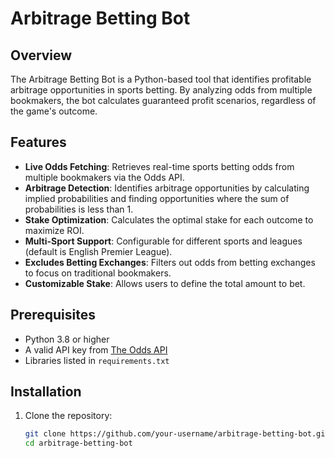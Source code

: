 # Arbitrage Betting Bot

## Overview

The Arbitrage Betting Bot is a Python-based tool that identifies profitable arbitrage opportunities in sports betting. By analyzing odds from multiple bookmakers, the bot calculates guaranteed profit scenarios, regardless of the game's outcome.

## Features

- **Live Odds Fetching**: Retrieves real-time sports betting odds from multiple bookmakers via the Odds API.
- **Arbitrage Detection**: Identifies arbitrage opportunities by calculating implied probabilities and finding opportunities where the sum of probabilities is less than 1.
- **Stake Optimization**: Calculates the optimal stake for each outcome to maximize ROI.
- **Multi-Sport Support**: Configurable for different sports and leagues (default is English Premier League).
- **Excludes Betting Exchanges**: Filters out odds from betting exchanges to focus on traditional bookmakers.
- **Customizable Stake**: Allows users to define the total amount to bet.

## Prerequisites

- Python 3.8 or higher
- A valid API key from [The Odds API](https://the-odds-api.com/)
- Libraries listed in `requirements.txt`

## Installation

1. Clone the repository:
   ```bash
   git clone https://github.com/your-username/arbitrage-betting-bot.git
   cd arbitrage-betting-bot

